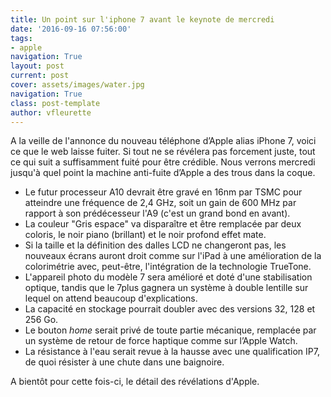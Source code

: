 ```yaml
---
title: Un point sur l'iphone 7 avant le keynote de mercredi
date: '2016-09-16 07:56:00'
tags:
- apple
navigation: True
layout: post
current: post
cover: assets/images/water.jpg
navigation: True
class: post-template
author: vfleurette
---
```


A la veille de l'annonce du nouveau téléphone d’Apple alias iPhone 7, voici ce que le web laisse fuiter. Si tout ne se révélera pas forcement juste, tout ce qui suit a suffisamment fuité pour être crédible. 
Nous verrons mercredi jusqu'à quel point la machine anti-fuite d’Apple a des trous dans la coque.

+ Le futur processeur A10 devrait être gravé en 16nm par TSMC pour atteindre une fréquence de 2,4 GHz, soit un gain de 600 MHz par rapport à son prédécesseur l'A9 (c'est un grand bond en avant).
+ La couleur "Gris espace" va disparaître et être remplacée par deux coloris, le noir piano (brillant) et le noir profond effet mate.
+ Si la taille et la définition des dalles LCD ne changeront pas, les nouveaux écrans auront droit comme sur l'iPad à une amélioration de la colorimétrie avec, peut-être, l'intégration de la technologie TrueTone.
+ L'appareil photo du modèle 7 sera amélioré et doté d'une stabilisation optique, tandis que le 7plus gagnera un système à double lentille sur lequel on attend beaucoup d'explications.
+ La capacité en stockage pourrait doubler avec des versions 32, 128 et 256 Go.
+ Le bouton *home* serait privé de toute partie mécanique, remplacée par un système de retour de force haptique comme sur l’Apple Watch.
+ La résistance à l'eau serait revue à la hausse avec une qualification IP7, de quoi résister à une chute dans une baignoire.
  

A bientôt pour cette fois-ci, le détail des révélations d'Apple.